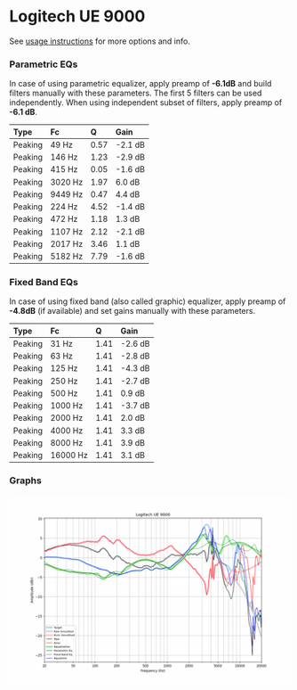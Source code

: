 # Logitech UE 9000
See [usage instructions](https://github.com/jaakkopasanen/AutoEq#usage) for more options and info.

### Parametric EQs
In case of using parametric equalizer, apply preamp of **-6.1dB** and build filters manually
with these parameters. The first 5 filters can be used independently.
When using independent subset of filters, apply preamp of **-6.1 dB**.

| Type    | Fc      |    Q | Gain    |
|:--------|:--------|:-----|:--------|
| Peaking | 49 Hz   | 0.57 | -2.1 dB |
| Peaking | 146 Hz  | 1.23 | -2.9 dB |
| Peaking | 415 Hz  | 0.05 | -1.6 dB |
| Peaking | 3020 Hz | 1.97 | 6.0 dB  |
| Peaking | 9449 Hz | 0.47 | 4.4 dB  |
| Peaking | 224 Hz  | 4.52 | -1.4 dB |
| Peaking | 472 Hz  | 1.18 | 1.3 dB  |
| Peaking | 1107 Hz | 2.12 | -2.1 dB |
| Peaking | 2017 Hz | 3.46 | 1.1 dB  |
| Peaking | 5182 Hz | 7.79 | -1.6 dB |

### Fixed Band EQs
In case of using fixed band (also called graphic) equalizer, apply preamp of **-4.8dB**
(if available) and set gains manually with these parameters.

| Type    | Fc       |    Q | Gain    |
|:--------|:---------|:-----|:--------|
| Peaking | 31 Hz    | 1.41 | -2.6 dB |
| Peaking | 63 Hz    | 1.41 | -2.8 dB |
| Peaking | 125 Hz   | 1.41 | -4.3 dB |
| Peaking | 250 Hz   | 1.41 | -2.7 dB |
| Peaking | 500 Hz   | 1.41 | 0.9 dB  |
| Peaking | 1000 Hz  | 1.41 | -3.7 dB |
| Peaking | 2000 Hz  | 1.41 | 2.0 dB  |
| Peaking | 4000 Hz  | 1.41 | 3.3 dB  |
| Peaking | 8000 Hz  | 1.41 | 3.9 dB  |
| Peaking | 16000 Hz | 1.41 | 3.1 dB  |

### Graphs
![](./Logitech%20UE%209000.png)